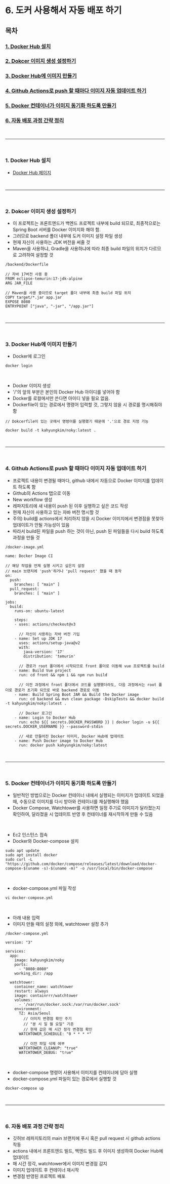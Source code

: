 # 6. 도커 사용해서 자동 배포 하기

## 목차

### [1. Docker Hub 설치](#1-docker-hub-설치-1)
### [2. Dokcer 이미지 생성 설정하기](#2-dokcer-이미지-생성-설정하기-1)
### [3. Docker Hub에 이미지 만들기](#3-docker-hub에-이미지-만들기-1)
### [4. Github Actions로 push 할 때마다 이미지 자동 업데이트 하기](#4-github-actions로-push-할-때마다-이미지-자동-업데이트-하기-1)
### [5. Docker 컨테이너가 이미지 동기화 하도록 만들기](#5-docker-컨테이너가-이미지-동기화-하도록-만들기-1)
### [6. 자동 배포 과정 간략 정리](#6-자동-배포-과정-간략-정리-1)

<br />

-----------------------------

<br />

### 1. Docker Hub 설치

- [Docker Hub 페이지](https://hub.docker.com/)

<br />

---------------------

<br />

### 2. Dokcer 이미지 생성 설정하기

- 이 프로젝트는 프론트엔드가 백엔드 프로젝트 내부에 build 되므로, 최종적으로는 Spring Boot 서버를 Docker 이미지화 해야 함.
- 그러므로 backend 폴더 내부에 도커 이미지 설정 파일 생성
- 현재 자신이 사용하는 JDK 버전을 써줄 것
- Maven을 사용하냐, Gradle을 사용하냐에 따라 최종 build 파일의 위치가 다르므로 고려하여 설정할 것

```
/backend/Dockerfile

// 자바 17버전 사용 중
FROM eclipse-temurin:17-jdk-alpine
ARG JAR_FILE

// Maven을 사용 중이므로 target 폴더 내부에 최종 build 파일 위치
COPY target/*.jar app.jar
EXPOSE 8080
ENTRYPOINT ["java", "-jar", "/app.jar"]
```

<br />

-------------------

<br />

### 3. Docker Hub에 이미지 만들기

- Docker에 로그인

```
docker login
```

<br />

- Docker 이미지 생성
- '/'의 앞의 부분은 본인의 Docker Hub 아이디를 넣어야 함
- Docker를 로컬에서만 쓴다면 아이디 넣을 필요 없음.
- Dockerfile이 있는 경로에서 명령어 입력할 것, 그렇지 않을 시 경로를 명시해줘야 함

```
// Dokcerfile이 있는 곳에서 명령어를 실행했기 때문에 '.'으로 경로 지정 가능

docker build -t kahyungkim/noky:latest .
```

<br />

-----------------

<br />

### 4. Github Actions로 push 할 때마다 이미지 자동 업데이트 하기

- 프로젝트 내용이 변경될 때마다, github 내에서 자동으로 Docker 이미지를 업데이트 하도록 함
- Github의 Actions 탭으로 이동
- New workflow 생성
- 레파지토리에 새 내용이 push 된 이후 실행하고 싶은 코드 작성
- 현재 자신이 사용하고 있는 자바 버전 명시할 것
- 주의) build를 actions에서 처리하지 않을 시 Docker 이미지에서 변경점을 못찾아 업데이트가 안될 가능성이 있음
- 따라서 build된 파일을 push 하는 것이 아닌, push 된 파일들을 다시 build 하도록 과정을 만들 것

```
/docker-image.yml

name: Docker Image CI

// 해당 작업을 언제 실행 시키고 싶은지 설정
// main 브랜치에 'push'하거나 'pull request' 했을 때 동작
on:
  push:
    branches: [ "main" ]
  pull_request:
    branches: [ "main" ]

jobs:
  build:
    runs-on: ubuntu-latest

    steps:
    - uses: actions/checkout@v3

      // 자신이 사용하는 자바 버전 기입
    - name: Set up JDK 17
      uses: actions/setup-java@v2
      with:
        java-version: '17'
        distribution: 'temurin'

      // 경로가 root 폴더에서 시작되므로 front 폴더로 이동해 vue 프로젝트를 build
    - name: Build Vue project
      run: cd front && npm i && npm run build

      // 이전 과정에서 front 폴더에서 코드를 실행했더라도, 다음 과정에서는 root 폴더로 경로가 초기화 되므로 바로 backend 경로로 이동
    - name: Build Spring Boot JAR && Build the Docker image
      run: cd backend && mvn clean package -DskipTests && docker build -t kahyungkim/noky:latest .

      // Docker 로그인
    - name: Login to Docker Hub
      run: echo ${{ secrets.DOCKER_PASSWORD }} | docker login -u ${{ secrets.DOCKER_USERNAME }} --password-stdin

      // 새로 만들어진 Docker 이미지, Docker Hub에 업데이트
    - name: Push Docker image to Docker Hub
      run: docker push kahyungkim/noky:latest
```

<br />

-------------

<br />

### 5. Docker 컨테이너가 이미지 동기화 하도록 만들기

- 일반적인 방법으로는 Docker 컨테이너 내에서 실행되는 이미지가 업데이트 되었을 때, 수동으로 이미지를 다시 받아와 컨테이너를 재실행해야 했음
- Docker Compose, Watchtower를 사용하면 일정 주기로 이미지가 달라졌는지 확인하여, 달라졌을 시 업데이트 반영 후 컨테이너를 재시작하게 만들 수 있음

<br />

- Ec2 인스턴스 접속
- Docker와 Docker-compose 설치

```
sudo apt update
sudo apt install docker
sudo curl -L "https://github.com/docker/compose/releases/latest/download/docker-compose-$(uname -s)-$(uname -m)" -o /usr/local/bin/docker-compose
```

<br />

- docker-compose.yml 파일 작성

```
vi docker-compose.yml
```
<br />

- 아래 내용 입력
- 이미지 만들 때의 설정 외에, watchtower 설정 추가

```
/docker-compose.yml

version: "3"

services:
  app:
    image: kahyungkim/noky
    ports:
      - "8080:8080"
    working_dir: /app

  watchtower:
    container_name: watchtower
    restart: always
    image: containrrr/watchtower
    volumes:
      - '/var/run/docker.sock:/var/run/docker.sock'
    environment:
      TZ: Asia/Seoul
        // 이미지 변경점 확인 주기
        // "분 시 일 월 요일" 기준
        // 현재 값은 매 시간 정각 변경점 확인
      WATCHTOWER_SCHEDULE: "0 * * * *"

        // 이전 파일 삭제 여부
      WATCHTOWER_CLEANUP: "true"
      WATCHTOWER_DEBUG: "true"
```

<br />

- docker-compose 명령어 사용해서 이미지를 컨테이너에 담아 실행
- docker-compose.yml 파일이 있는 경로에서 실행할 것

```
docker-compose up
```

<br />

-----------------

<br />

### 6. 자동 배포 과정 간략 정리

- 깃허브 레파지토리의 main 브랜치에 푸시 혹은 pull request 시 github actions 작동
- actions 내에서 프론트엔드 빌드, 백엔드 빌드 후 이미지 생성하여 Docker Hub에 업데이트
- 매 시간 정각, watchtower에서 이미지 변경점 감지
- 이미지 업데이트 후 컨테이너 재시작
- 변경점 반영된 프로젝트 배포
